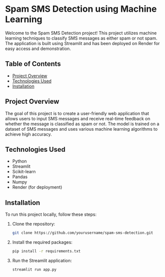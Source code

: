 # Spam SMS Detection using Machine Learning

Welcome to the Spam SMS Detection project! This project utilizes machine learning techniques to classify SMS messages as either spam or not spam. The application is built using Streamlit and has been deployed on Render for easy access and demonstration.

## Table of Contents

- [Project Overview](#project-overview)
- [Technologies Used](#technologies-used)
- [Installation](#installation)

## Project Overview

The goal of this project is to create a user-friendly web application that allows users to input SMS messages and receive real-time feedback on whether the message is classified as spam or not. The model is trained on a dataset of SMS messages and uses various machine learning algorithms to achieve high accuracy.

## Technologies Used

- Python
- Streamlit
- Scikit-learn
- Pandas
- Numpy
- Render (for deployment)

## Installation

To run this project locally, follow these steps:

1. Clone the repository:
   ```bash
   git clone https://github.com/yourusername/spam-sms-detection.git
2. Install the required packages:
   ````bash
   pip install -r requirements.txt
3. Run the Streamlit application:
   ````bash
   streamlit run app.py
